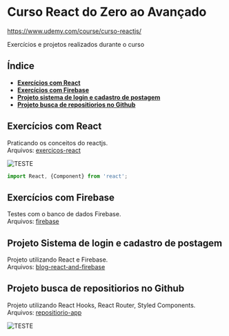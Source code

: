 # Curso React do Zero ao Avançado 
https://www.udemy.com/course/curso-reactjs/ <br />

Exercícios e projetos realizados durante o curso<br/>

## Índice

- **[Exercícios com React](#exerc%C3%ADcios-com-React)**
- **[Exercícios com Firebase](#exerc%C3%ADcios-com-Firebase)**
- **[Projeto sistema de login e cadastro de postagem](#Projeto-sistema-de-login-e-cadastro-de-postagem)**
- **[Projeto busca de repositiorios no Github](#Projeto-busca-de-repositiorios-no-Github)**

## Exercícios com React
Praticando os conceitos do reactjs.<br/>
Arquivos: [exercicos-react](https://github.com/carloswilliamds/curso-react-zero-ao-avancado-udemy/tree/master/exercicos-react)

![TESTE](assets-md/exercicios-min.gif)

```javascript
import React, {Component} from 'react';
```

## Exercícios com Firebase
Testes com o banco de dados Firebase.<br />
Arquivos: [firebase](https://github.com/carloswilliamds/curso-react-zero-ao-avancado-udemy/tree/master/exercicos-react)


## Projeto Sistema de login e cadastro de postagem
Projeto utilizando React e Firebase.<br />
Arquivos: [blog-react-and-firebase](https://github.com/carloswilliamds/curso-react-zero-ao-avancado-udemy/tree/master/exercicos-react)


## Projeto busca de repositiorios no Github
Projeto utilizando React Hooks, React Router, Styled Components.<br />
Arquivos: [repositiorio-app](https://github.com/carloswilliamds/curso-react-zero-ao-avancado-udemy/tree/master/exercicos-react)

![TESTE](https://github.com/carloswilliamds/curso-react-zero-ao-avancado-udemy/blob/master/respositorios-gif.gif)
